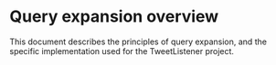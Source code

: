 # Query expansion overview
This document describes the principles of query expansion, and the specific implementation used for the TweetListener project.
